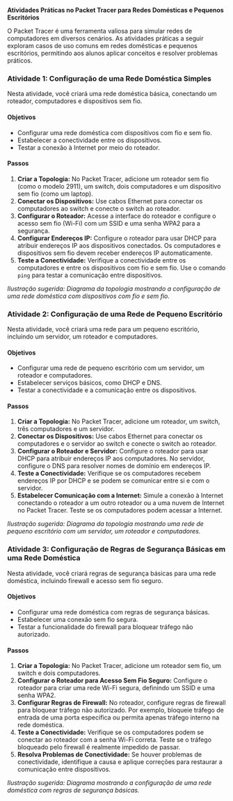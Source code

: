 **Atividades Práticas no Packet Tracer para Redes Domésticas e Pequenos Escritórios**

O Packet Tracer é uma ferramenta valiosa para simular redes de computadores em diversos cenários. As atividades práticas a seguir exploram casos de uso comuns em redes domésticas e pequenos escritórios, permitindo aos alunos aplicar conceitos e resolver problemas práticos.

### Atividade 1: Configuração de uma Rede Doméstica Simples

Nesta atividade, você criará uma rede doméstica básica, conectando um roteador, computadores e dispositivos sem fio.

#### Objetivos
- Configurar uma rede doméstica com dispositivos com fio e sem fio.
- Estabelecer a conectividade entre os dispositivos.
- Testar a conexão à Internet por meio do roteador.

#### Passos
1. **Criar a Topologia:** No Packet Tracer, adicione um roteador sem fio (como o modelo 2911), um switch, dois computadores e um dispositivo sem fio (como um laptop).
2. **Conectar os Dispositivos:** Use cabos Ethernet para conectar os computadores ao switch e conecte o switch ao roteador.
3. **Configurar o Roteador:** Acesse a interface do roteador e configure o acesso sem fio (Wi-Fi) com um SSID e uma senha WPA2 para a segurança.
4. **Configurar Endereços IP:** Configure o roteador para usar DHCP para atribuir endereços IP aos dispositivos conectados. Os computadores e dispositivos sem fio devem receber endereços IP automaticamente.
5. **Teste a Conectividade:** Verifique a conectividade entre os computadores e entre os dispositivos com fio e sem fio. Use o comando `ping` para testar a comunicação entre dispositivos.

*Ilustração sugerida: Diagrama da topologia mostrando a configuração de uma rede doméstica com dispositivos com fio e sem fio.*

### Atividade 2: Configuração de uma Rede de Pequeno Escritório

Nesta atividade, você criará uma rede para um pequeno escritório, incluindo um servidor, um roteador e computadores.

#### Objetivos
- Configurar uma rede de pequeno escritório com um servidor, um roteador e computadores.
- Estabelecer serviços básicos, como DHCP e DNS.
- Testar a conectividade e a comunicação entre os dispositivos.

#### Passos
1. **Criar a Topologia:** No Packet Tracer, adicione um roteador, um switch, três computadores e um servidor.
2. **Conectar os Dispositivos:** Use cabos Ethernet para conectar os computadores e o servidor ao switch e conecte o switch ao roteador.
3. **Configurar o Roteador e Servidor:** Configure o roteador para usar DHCP para atribuir endereços IP aos computadores. No servidor, configure o DNS para resolver nomes de domínio em endereços IP.
4. **Teste a Conectividade:** Verifique se os computadores recebem endereços IP por DHCP e se podem se comunicar entre si e com o servidor.
5. **Estabelecer Comunicação com a Internet:** Simule a conexão à Internet conectando o roteador a um outro roteador ou a uma nuvem de Internet no Packet Tracer. Teste se os computadores podem acessar a Internet.

*Ilustração sugerida: Diagrama da topologia mostrando uma rede de pequeno escritório com um servidor, um roteador e computadores.*

### Atividade 3: Configuração de Regras de Segurança Básicas em uma Rede Doméstica

Nesta atividade, você criará regras de segurança básicas para uma rede doméstica, incluindo firewall e acesso sem fio seguro.

#### Objetivos
- Configurar uma rede doméstica com regras de segurança básicas.
- Estabelecer uma conexão sem fio segura.
- Testar a funcionalidade do firewall para bloquear tráfego não autorizado.

#### Passos
1. **Criar a Topologia:** No Packet Tracer, adicione um roteador sem fio, um switch e dois computadores.
2. **Configurar o Roteador para Acesso Sem Fio Seguro:** Configure o roteador para criar uma rede Wi-Fi segura, definindo um SSID e uma senha WPA2.
3. **Configurar Regras de Firewall:** No roteador, configure regras de firewall para bloquear tráfego não autorizado. Por exemplo, bloqueie tráfego de entrada de uma porta específica ou permita apenas tráfego interno na rede doméstica.
4. **Teste a Conectividade:** Verifique se os computadores podem se conectar ao roteador com a senha Wi-Fi correta. Teste se o tráfego bloqueado pelo firewall é realmente impedido de passar.
5. **Resolva Problemas de Conectividade:** Se houver problemas de conectividade, identifique a causa e aplique correções para restaurar a comunicação entre dispositivos.

*Ilustração sugerida: Diagrama mostrando a configuração de uma rede doméstica com regras de segurança básicas.*

